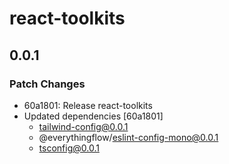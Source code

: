 # react-toolkits

## 0.0.1

### Patch Changes

- 60a1801: Release react-toolkits
- Updated dependencies [60a1801]
  - tailwind-config@0.0.1
  - @everythingflow/eslint-config-mono@0.0.1
  - tsconfig@0.0.1
